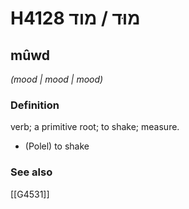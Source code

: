 # H4128 מוּד / מוד

## mûwd

_(mood | mood | mood)_

### Definition

verb; a primitive root; to shake; measure.

- (Polel) to shake
### See also

[[G4531]]

